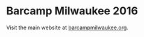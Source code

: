 # Barcamp Milwaukee 2016

Visit the main website at [barcampmilwaukee.org](http://barcampmilwaukee.org).
